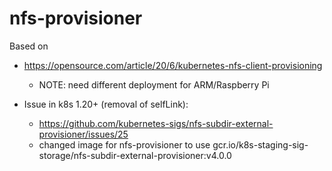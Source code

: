 
# nfs-provisioner

Based on 
- https://opensource.com/article/20/6/kubernetes-nfs-client-provisioning
  - NOTE: need different deployment for ARM/Raspberry Pi

- Issue in k8s 1.20+ (removal of selfLink):
  - https://github.com/kubernetes-sigs/nfs-subdir-external-provisioner/issues/25
  - changed image for nfs-provisioner to use gcr.io/k8s-staging-sig-storage/nfs-subdir-external-provisioner:v4.0.0

